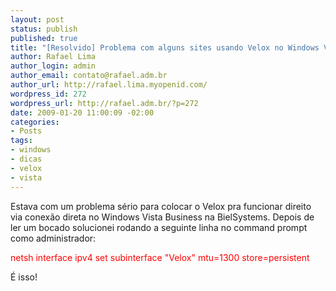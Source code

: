 ```yaml
--- 
layout: post
status: publish
published: true
title: "[Resolvido] Problema com alguns sites usando Velox no Windows Vista"
author: Rafael Lima
author_login: admin
author_email: contato@rafael.adm.br
author_url: http://rafael.lima.myopenid.com/
wordpress_id: 272
wordpress_url: http://rafael.adm.br/?p=272
date: 2009-01-20 11:00:09 -02:00
categories: 
- Posts
tags: 
- windows
- dicas
- velox
- vista
---
```

Estava com um problema sério para colocar o Velox pra funcionar direito via conexão direta no Windows Vista Business na BielSystems. Depois de ler um bocado solucionei rodando a seguinte linha no command prompt como administrador:

<span style="color: #ff0000;">netsh interface ipv4 set subinterface "Velox" mtu=1300 store=persistent</span>

É isso!
